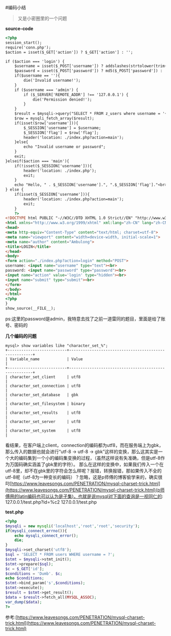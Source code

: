 #编码小结
>又是小密圈里的一个问题

**source-code**
```html
<?php
session_start();
require('conn.php');
$action = isset($_GET['action']) ? $_GET['action'] : '';

if ($action === 'login') {
    $username = isset($_POST['username']) ? addslashes(strtolower(trim($_POST['username']))) : '';
    $password = isset($_POST['password']) ? md5($_POST['password']) : '';
    if($username == ''){
        die('Invalid username!');
    }
    if ($username === 'admin') {
        if ($_SERVER['REMOTE_ADDR'] !== '127.0.0.1') {
            die('Permission denied!');
        }
    }
    $result = $mysqli->query("SELECT * FROM z_users where username = '{$username}' and password = '{$password}'");
    $row = mysqli_fetch_array($result);
    if(isset($row['username'])){
        $_SESSION['username'] = $username;
        $_SESSION['flag'] = $row['flag'];
        header('location: ./index.php?action=main');
    }else{
        echo "Invalid username or password";
    }
    exit;
}elseif($action === 'main'){
    if(!isset($_SESSION['username'])){
        header('location: ./index.php');
        exit;
    }
    echo "Hello, " . $_SESSION['username'].", ".$_SESSION['flag']."<br>\n";
} else {
    if(isset($_SESSION['username'])){
        header('location: ./index.php?action=main');
        exit;
    }
    ?>
<!DOCTYPE html PUBLIC "-//W3C//DTD XHTML 1.0 Strict//EN" "http://www.w3.org/TR/xhtml1/DTD/xhtml1-strict.dtd">
<html xmlns="http://www.w3.org/1999/xhtml" xml:lang="zh-CN" lang="zh-CN">
<head>
<meta http-equiv="Content-Type" content="text/html; charset=utf-8">
<meta name="viewport" content="width=device-width, initial-scale=1">
<meta name="author" content="Ambulong">
<title>LOGIN</title>
</head>
<body>
<form action="./index.php?action=login" method="POST">
username: <input name="username" type="text"><br>
password: <input name="password" type="password"><br>  
<input name="action" value='login' type="hidden"><br>
<input name="submit" type="submit"><br>
</form>
</body>
</html>
<?php
}
show_source(__FILE__);
```
ps:这里的password是admin，我特意去找了之前一道雷同的题目，里面是给了账号、密码的

**几个编码的问题**
```mysql
mysql> show variables like "character_set_%";
+--------------------------+------------------------------------------------------+
| Variable_name            | Value                                                |
+--------------------------+------------------------------------------------------+
| character_set_client     | utf8                                                 |
| character_set_connection | utf8                                                 |
| character_set_database   | gbk                                                  |
| character_set_filesystem | binary                                               |
| character_set_results    | utf8                                                 |
| character_set_server     | utf8                                                 |
| character_set_system     | utf8                                                 |
```
看结果，在客户端上client，connection的编码都为utf8，而在服务端上为gbk，那么传入的数据也就会进行“utf-8 -> utf-8 -> gbk”这样的变换，那么这其实是一个大的编码集到一个小的编码集变换的过程，（虽然这样说有失准确，但是utf-8作为万国码确实涵盖了gbk里的字符）。
那么在这样的变换中，如果我们传入一个在utf-8里，却不在gbk里的字符会怎么样呢？报错，转换报错，那如果传入不全的utf-8呢（utf-8为一种变长的编码）？忽略，这是p师傅的博客偷学来的，确实很叼[https://www.leavesongs.com/PENETRATION/mysql-charset-trick.html](https://www.leavesongs.com/PENETRATION/mysql-charset-trick.html)(p师傅用的latin编码也可以认为是子集)，也就是说mysql对下面的查询是一视同仁的:
127.0.0.1/test.php?id=%c2
127.0.0.1/test.php

**test.php**
```php
<?php
$mysqli = new mysqli('localhost','root','root','security');
if(mysqli_connect_errno()){
    echo mysqli_connect_error();
    die;
}
$mysqli->set_charset('utf8');
$sql = 'SELECT * FROM users WHERE username = ?';
$stmt = $mysqli->stmt_init();
$stmt->prepare($sql);
$c = $_GET['id'];
$conditions = 'Dumb'. $c;
echo $conditions;
$stmt->bind_param('s',$conditions);
$stmt->execute();
$result = $stmt->get_result();
$data = $result->fetch_all(MYSQL_ASSOC);
var_dump($data);
?>
```
参考:[https://www.leavesongs.com/PENETRATION/mysql-charset-trick.html](https://www.leavesongs.com/PENETRATION/mysql-charset-trick.html)
